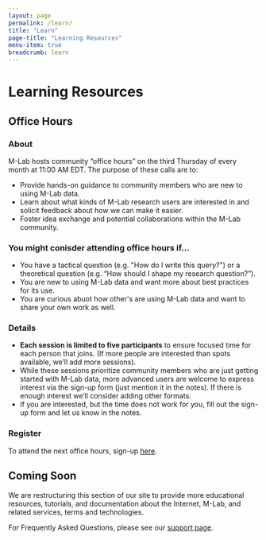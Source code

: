 ```yaml
---
layout: page
permalink: /learn/
title: "Learn"
page-title: "Learning Resources"
menu-item: true
breadcrumb: learn
---
```


# Learning Resources


## Office Hours
### About
M-Lab hosts community “office hours” on the third Thursday of every month at 11:00 AM EDT. The purpose of these calls are to:

* Provide hands-on guidance to community members who are new to using M-Lab data.
* Learn about what kinds of M-Lab research users are interested in and solicit feedback about how we can make it easier.
* Foster idea exchange and potential collaborations within the M-Lab community.


### You might conisder attending office hours if...
* You have a tactical question (e.g. "How do I write this query?") or a theoretical question (e.g. “How should I shape my research question?”).
* You are new to using M-Lab data and want more about best practices for its use. 
* You are curious abuot how other's are using M-Lab data and want to share your own work as well. 

### Details
* **Each session is limited to five participants** to ensure focused time for each person that joins. (If more people are interested than spots available, we’ll add more sessions).
* While these sessions prioritize community members who are just getting started with M-Lab data, more advanced users are welcome to express interest via the sign-up form (just mention it in the notes). If there is enough interest we’ll consider adding other formats.
* If you are interested, but the time does not work for you, fill out the sign-up form and let us know in the notes. 

### Register
To attend the next office hours, sign-up [here](https://docs.google.com/forms/d/e/1FAIpQLSdIBk55Jmc0lT0v0X0o-qX4t0rUrK6DZFAb0lxUU51yWwx0MQ/viewform?usp=sf_link).


## Coming Soon 
We are restructuring this section of our site to provide more educational resources, tutorials, and documentation about the Internet, M-Lab, and related services, terms and technologies.

For Frequently Asked Questions, please see our [support page](https://support.measurementlab.net/help/en-us). 